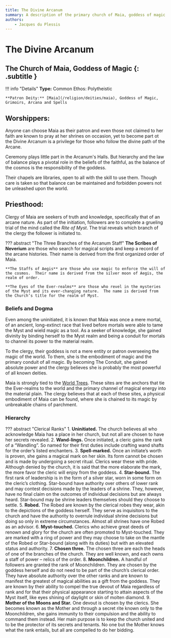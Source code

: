 ```yaml
---
title: The Divine Arcanum
summary: A description of the primary church of Maia, goddess of magic.
authors:
    - Jacques du Plessis
---
```

# The Divine Arcanum
## The Church of Maia, Goddess of Magic {: .subtitle }

!!! info "Details"
    **Type:** Common Ethos: Polytheistic
    
    **Patron Deity:** [Maia](/religion/deities/maia), Goddess of Magic, Grimoirs, Arcana and Spells

## Worshippers:
Anyone can choose Maia as their patron and even those not claimed to her faith are known to pray at her shrines on occasion, yet to become part ot the Divine Arcanum is a privilege for those who follow the divine path of the Arcane.

Ceremony plays little part in the Arcanum's Halls. But hierarchy and the law of balance plays a pivotal role in the beliefs of the faithful, as the balance of the cosmos is the responsibility of the goddess.

Their chapels are libraries, open to all with the skill to use them. Though care is taken so that balance can be maintained and forbidden powers not be unleashed upon the world.

## Priesthood:
Clergy of Maia are seekers of truth and knowledge, specifically that of an arcane nature.  As part of the initiation, followers are to complete a grueling trial of the mind called the _Rite of Myst_.  The trial reveals which branch of the clergy the follower is initiated to.

??? abstract "The Three Branches of the Arcanum Staff"
    **The Scribes of Neverium** are those who search for magical scripts and keep a record of the arcane histories.  Their name is derived from the first organized order of Maia.
    
    **The Staffs of Aegis** are those who use magic to enforce the will of the cosmos.  Their name is derived from the silver moon of Aegis, the realm of order.

    **The Eyes of the Ever-realms** are those who revel in the mysteries of the Myst and its ever-changing nature.  The name is derived from the Church’s title for the realm of Myst.

### Beliefs and Dogma
Even among the uninitiated, it is known that Maia was once a mere mortal, of an ancient, long-extinct race that lived before mortals were able to tame the Myst and wield magic as a tool.  As a seeker of knowledge, she gained divinity by binding herself to the Myst realm and being a conduit for mortals to channel its power to the material realm.

To the clergy, their goddess is not a mere entity or patron overseeing the magic of the world.  To them, she is the embodiment of magic and the primary conduit of all magic.  By becoming The Conduit, she gained absolute power and the clergy believes she is probably the most powerful of all known deities.

Maia is strongly tied to the [World Trees](/cosmology/magic/places_of_power/world_trees).  These sites are the anchors that tie the Ever-realms to the world and the primary channel of magical energy into the material plain.  The clergy believes that at each of these sites, a physical embodiment of Maia can be found, where she is chained to its magic by unbreakable chains of parchment.

### Hierarchy

??? abstract "Clerical Ranks"
    1. **Uninitiated.** The church believes all who acknowledge Maia has a place in her church, but not all are chosen to have her secrets revealed.
    2. **Wand-lings.** Once initiated, a cleric gains the rank of a “Wandling”.  So named for their first duties include crafting wand shafts for the order’s listed enchanters.
    3. **Spell-marked.** Once an initiate’s worth is proven, she gains a magical mark on her skin.  Its form cannot be chosen and is made by undergoing a secret ritual. Clerics wear these with pride.  Although denied by the church, it is said that the more elaborate the mark, the more favor the cleric will enjoy from the goddess.
    4. **Star-bound.** The first rank of leadership is in the form of a silver star, worn in some form on the cleric’s clothing.  Star-bound have authority over others of lower rank and may contest decisions made by the leaders of a shrine.  They, however, have no final claim on the outcomes of individual decisions but are always heard.  Star-bound may be shrine leaders themselves should they choose to settle.
    5. **Robed.** The Robed are known by the clerical robes they wear, akin to the depictions of the goddess herself.  They serve as inquisitors to the church and have the authority to overrule individual shrine decisions but doing so only in extreme circumstances. Almost all shrines have one Robed as an advisor.
    6. **Myst-touched.** Clerics who achieve great deeds of renown and glory for the church are often promoted to Myst-touched.  They are marked with a ring of power and they may choose to take on the mantle of the Robed or Star-bound (along with its duties) but with an elevated status and authority.
    7. <a name='chosen_3'></a>**Chosen three.** The chosen three are each the heads of one of the branches of the church.  They are well known, and each owns a staff of power – relics of the order.
    8. **Moonchildren.**  A handful of followers are granted the rank of Moonchildren.  They are chosen by the goddess herself and do not need to be part of the church’s clerical order.  They have absolute authority over the other ranks and are known to manifest the greatest of magical abilities as a gift from the goddess.  They are known by their ability to compel the true devout of Maia regardless of rank and for that their physical appearance starting to attain aspects of the Myst itself, like eyes shining of daylight or skin of molten diamond.
    9. **Mother of the Moons and Star.** One devout is chosen by the clerics.  She becomes known as the Mother and through a secret rite known only to the Moonchildren, she gains immunity to their compulsion and the ability to command them instead.  Her main purpose is to keep the church united and to be the protector of its secrets and tenants.  No one but the Mother knows what the rank entails, but all are compelled to do her bidding.